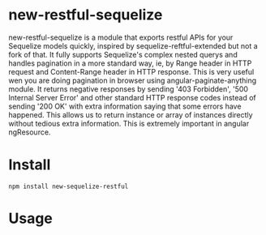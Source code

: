 # new-restful-sequelize
new-restful-sequelize is a module that exports restful APIs for your Sequelize models quickly, inspired by sequelize-reftful-extended but not a fork of that. It fully supports Sequelize's complex nested querys and handles pagination in a more standard way, ie, by Range header in HTTP request and Content-Range header in HTTP response. This is very useful wen you are doing pagination in browser using angular-paginate-anything module. It returns negative responses by sending '403 Forbidden', '500 Internal Server Error' and other standard HTTP response codes instead of sending '200 OK' with extra information saying that some errors have happened. This allows us to return instance or array of instances directly without tedious extra information. This is extremely important in angular ngResource.  

# Install
```console
npm install new-sequelize-restful
```

# Usage
